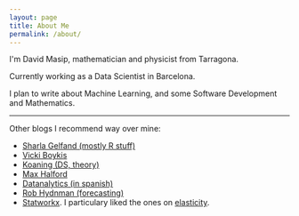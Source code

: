 ```yaml
---
layout: page
title: About Me
permalink: /about/
---
```


I'm David Masip, mathematician and physicist from Tarragona.

Currently working as a Data Scientist in Barcelona.

I plan to write about Machine Learning, and some Software Development and Mathematics.

------

Other blogs I recommend way over mine:

* [Sharla Gelfand (mostly R stuff)](https://sharla.party/)
* [Vicki Boykis](http://veekaybee.github.io/)
* [Koaning (DS, theory)](https://koaning.io/)
* [Max Halford](https://maxhalford.github.io/)
* [Datanalytics (in spanish)](https://www.datanalytics.com/)
* [Rob Hydnman (forecasting)](https://robjhyndman.com/hyndsight/)
* [Statworkx](https://www.statworx.com/de/blog/). I particulary liked the ones on [elasticity](https://www.statworx.com/de/tag/elastizitaet/).
